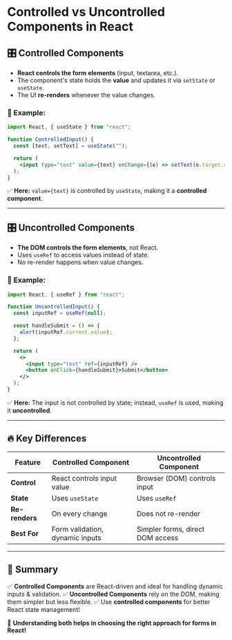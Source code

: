 # Controlled vs Uncontrolled Components in React

## 🎛 Controlled Components
- **React controls the form elements** (input, textarea, etc.).
- The component's state holds the **value** and updates it via `setState` or `useState`.
- The UI **re-renders** whenever the value changes.

### 🔹 Example:
```jsx
import React, { useState } from "react";

function ControlledInput() {
  const [text, setText] = useState("");

  return (
    <input type="text" value={text} onChange={(e) => setText(e.target.value)} />
  );
}
```
✅ **Here:** `value={text}` is controlled by `useState`, making it a **controlled component**.

---

## 🎛 Uncontrolled Components
- **The DOM controls the form elements**, not React.
- Uses `useRef` to access values instead of state.
- No re-render happens when value changes.

### 🔹 Example:
```jsx
import React, { useRef } from "react";

function UncontrolledInput() {
  const inputRef = useRef(null);

  const handleSubmit = () => {
    alert(inputRef.current.value);
  };

  return (
    <>
      <input type="text" ref={inputRef} />
      <button onClick={handleSubmit}>Submit</button>
    </>
  );
}
```
✅ **Here:** The input is not controlled by state; instead, `useRef` is used, making it **uncontrolled**.

---

## 🔥 Key Differences
| Feature  | Controlled Component  | Uncontrolled Component  |
|----------|----------------------|------------------------|
| **Control** | React controls input value | Browser (DOM) controls input |
| **State** | Uses `useState` | Uses `useRef` |
| **Re-renders** | On every change | Does not re-render |
| **Best For** | Form validation, dynamic inputs | Simpler forms, direct DOM access |

---

## 🎯 Summary
✅ **Controlled Components** are React-driven and ideal for handling dynamic inputs & validation.
✅ **Uncontrolled Components** rely on the DOM, making them simpler but less flexible.
✅ Use **controlled components** for better React state management!

🚀 **Understanding both helps in choosing the right approach for forms in React!**

